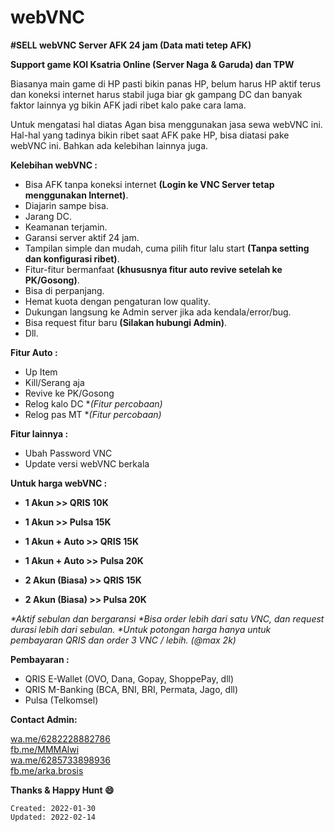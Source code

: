 
# webVNC

**#SELL webVNC Server AFK 24 jam (Data mati tetep AFK)** 

**Support game KOI Ksatria Online (Server Naga & Garuda) dan TPW**

Biasanya main game di HP pasti bikin panas HP, belum harus HP aktif terus dan koneksi internet harus stabil juga biar gk gampang DC dan banyak faktor lainnya yg bikin AFK jadi ribet kalo pake cara lama. 

Untuk mengatasi hal diatas Agan bisa menggunakan jasa sewa webVNC ini. Hal-hal yang tadinya bikin ribet saat AFK pake HP, bisa diatasi pake webVNC ini. Bahkan ada kelebihan lainnya juga. 

**Kelebihan webVNC :**
- Bisa AFK tanpa koneksi internet **(Login ke VNC Server tetap menggunakan Internet)**. 
- Diajarin sampe bisa. 
- Jarang DC. 
- Keamanan terjamin. 
- Garansi server aktif 24 jam. 
- Tampilan simple dan mudah, cuma pilih fitur lalu start **(Tanpa setting dan konfigurasi ribet)**. 
- Fitur-fitur bermanfaat **(khususnya fitur auto revive setelah ke PK/Gosong)**. 
- Bisa di perpanjang. 
- Hemat kuota dengan pengaturan low quality. 
- Dukungan langsung ke Admin server jika ada kendala/error/bug. 
- Bisa request fitur baru **(Silakan hubungi Admin)**. 
- Dll. 

**Fitur Auto :**
- Up Item
- Kill/Serang aja
- Revive ke PK/Gosong 
- Relog kalo DC **(*Fitur percobaan)**
- Relog pas MT **(*Fitur percobaan)**

**Fitur lainnya :**
- Ubah Password VNC
- Update versi webVNC berkala

**Untuk harga webVNC :**

- **1 Akun >> QRIS 10K**
- **1 Akun >> Pulsa 15K**

- **1 Akun + Auto >> QRIS 15K**
- **1 Akun + Auto >> Pulsa 20K**

- **2 Akun (Biasa) >> QRIS 15K**
- **2 Akun (Biasa) >> Pulsa 20K**

_*Aktif sebulan dan bergaransi_
_*Bisa order lebih dari satu VNC, dan request durasi lebih dari sebulan._
_*Untuk potongan harga hanya untuk pembayaran QRIS dan order 3 VNC / lebih. (@max 2k)_

**Pembayaran :**
- QRIS E-Wallet (OVO, Dana, Gopay, ShoppePay, dll)
- QRIS M-Banking (BCA, BNI, BRI, Permata, Jago, dll) 
- Pulsa (Telkomsel)

**Contact Admin:**

[wa.me/6282228882786](https://wa.me/6282228882786)
<br />
[fb.me/MMMAlwi](https://fb.me/MMMAlwi) 
<br />
[wa.me/6285733898936](http://wa.me/6285733898936)
<br />
[fb.me/arka.brosis](https://fb.me/arka.brosis) 


**Thanks & Happy Hunt 😄**

`Created: 2022-01-30`
<br />
`Updated: 2022-02-14`

